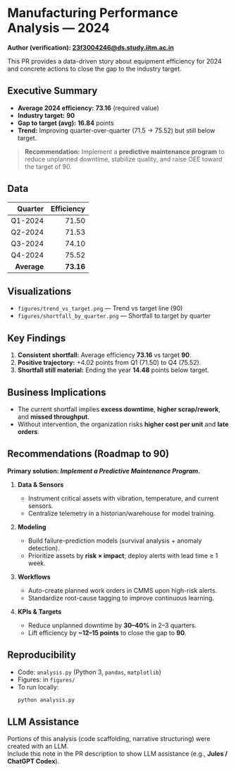 # Manufacturing Performance Analysis — 2024

**Author (verification): 23f3004246@ds.study.iitm.ac.in**

This PR provides a data-driven story about equipment efficiency for 2024 and concrete actions to close the gap to the industry target.

## Executive Summary

- **Average 2024 efficiency:** **73.16** (required value)  
- **Industry target:** **90**
- **Gap to target (avg):** **16.84** points
- **Trend:** Improving quarter-over-quarter (71.5 → 75.52) but still below target.

> **Recommendation:** Implement a **predictive maintenance program** to reduce unplanned downtime, stabilize quality, and raise OEE toward the target of 90.

## Data

| Quarter | Efficiency |
|--------:|-----------:|
| Q1-2024 | 71.50 |
| Q2-2024 | 71.53 |
| Q3-2024 | 74.10 |
| Q4-2024 | 75.52 |
| **Average** | **73.16** |

## Visualizations

- `figures/trend_vs_target.png` — Trend vs target line (90)
- `figures/shortfall_by_quarter.png` — Shortfall to target by quarter

## Key Findings

1. **Consistent shortfall:** Average efficiency **73.16** vs target **90**.  
2. **Positive trajectory:** +4.02 points from Q1 (71.50) to Q4 (75.52).  
3. **Shortfall still material:** Ending the year **14.48** points below target.

## Business Implications

- The current shortfall implies **excess downtime**, **higher scrap/rework**, and **missed throughput**.  
- Without intervention, the organization risks **higher cost per unit** and **late orders**.

## Recommendations (Roadmap to 90)

**Primary solution: _Implement a Predictive Maintenance Program_.**

1. **Data & Sensors**
   - Instrument critical assets with vibration, temperature, and current sensors.
   - Centralize telemetry in a historian/warehouse for model training.

2. **Modeling**
   - Build failure-prediction models (survival analysis + anomaly detection).
   - Prioritize assets by **risk × impact**; deploy alerts with lead time ≥ 1 week.

3. **Workflows**
   - Auto-create planned work orders in CMMS upon high-risk alerts.
   - Standardize root-cause tagging to improve continuous learning.

4. **KPIs & Targets**
   - Reduce unplanned downtime by **30–40%** in 2–3 quarters.
   - Lift efficiency by **~12–15 points** to close the gap to **90**.

## Reproducibility

- Code: `analysis.py` (Python 3, `pandas`, `matplotlib`)
- Figures: in `figures/`
- To run locally:
  ```bash
  python analysis.py
  ```

## LLM Assistance

Portions of this analysis (code scaffolding, narrative structuring) were created with an LLM.  
Include this note in the PR description to show LLM assistance (e.g., **Jules / ChatGPT Codex**).

